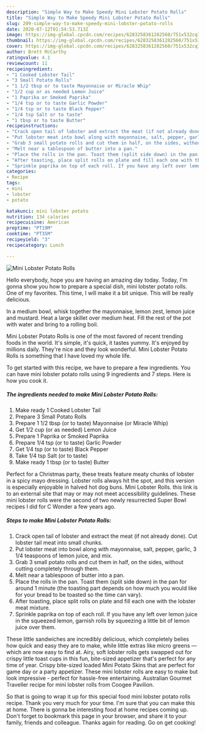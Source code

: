 ```yaml
---
description: "Simple Way to Make Speedy Mini Lobster Potato Rolls"
title: "Simple Way to Make Speedy Mini Lobster Potato Rolls"
slug: 209-simple-way-to-make-speedy-mini-lobster-potato-rolls
date: 2020-07-12T01:54:53.713Z
image: https://img-global.cpcdn.com/recipes/6283258361282560/751x532cq70/mini-lobster-potato-rolls-recipe-main-photo.jpg
thumbnail: https://img-global.cpcdn.com/recipes/6283258361282560/751x532cq70/mini-lobster-potato-rolls-recipe-main-photo.jpg
cover: https://img-global.cpcdn.com/recipes/6283258361282560/751x532cq70/mini-lobster-potato-rolls-recipe-main-photo.jpg
author: Brett McCarthy
ratingvalue: 4.1
reviewcount: 11
recipeingredient:
- "1 Cooked Lobster Tail"
- "3 Small Potato Rolls"
- "1 1/2 tbsp or to taste Mayonnaise or Miracle Whip"
- "1/2 cup or as needed Lemon Juice"
- "1 Paprika or Smoked Paprika"
- "1/4 tsp or to taste Garlic Powder"
- "1/4 tsp or to taste Black Pepper"
- "1/4 tsp Salt or to taste"
- "1 tbsp or to taste Butter"
recipeinstructions:
- "Crack open tail of lobster and extract the meat (if not already done). Cut lobster tail meat into small chunks."
- "Put lobster meat into bowl along with mayonnaise, salt, pepper, garlic, 3 1/4 teaspoons of lemon juice, and mix."
- "Grab 3 small potato rolls and cut them in half, on the sides, without cutting completely through them."
- "Melt near a tablespoon of butter into a pan."
- "Place the rolls in the pan. Toast them (split side down) in the pan for around 1 minute (the toasting part depends on how much you would like for your bread to be toasted so the time can vary)."
- "After toasting, place split rolls on plate and fill each one with the lobster meat mixture."
- "Sprinkle paprika on top of each roll. If you have any left over lemon juice in the squeezed lemon, garnish rolls by squeezing a little bit of lemon juice over them."
categories:
- Recipe
tags:
- mini
- lobster
- potato

katakunci: mini lobster potato 
nutrition: 134 calories
recipecuisine: American
preptime: "PT19M"
cooktime: "PT35M"
recipeyield: "3"
recipecategory: Lunch

---
```



![Mini Lobster Potato Rolls](https://img-global.cpcdn.com/recipes/6283258361282560/751x532cq70/mini-lobster-potato-rolls-recipe-main-photo.jpg)

Hello everybody, hope you are having an amazing day today. Today, I'm gonna show you how to prepare a special dish, mini lobster potato rolls. One of my favorites. This time, I will make it a bit unique. This will be really delicious.

In a medium bowl, whisk together the mayonnaise, lemon zest, lemon juice and mustard. Heat a large skillet over medium heat. Fill the rest of the pot with water and bring to a rolling boil.

Mini Lobster Potato Rolls is one of the most favored of recent trending foods in the world. It's simple, it's quick, it tastes yummy. It's enjoyed by millions daily. They're nice and they look wonderful. Mini Lobster Potato Rolls is something that I have loved my whole life.


To get started with this recipe, we have to prepare a few ingredients. You can have mini lobster potato rolls using 9 ingredients and 7 steps. Here is how you cook it.

<!--inarticleads1-->

##### The ingredients needed to make Mini Lobster Potato Rolls:

1. Make ready 1 Cooked Lobster Tail
1. Prepare 3 Small Potato Rolls
1. Prepare 1 1/2 tbsp (or to taste) Mayonnaise (or Miracle Whip)
1. Get 1/2 cup (or as needed) Lemon Juice
1. Prepare 1 Paprika or Smoked Paprika
1. Prepare 1/4 tsp (or to taste) Garlic Powder
1. Get 1/4 tsp (or to taste) Black Pepper
1. Take 1/4 tsp Salt (or to taste)
1. Make ready 1 tbsp (or to taste) Butter


Perfect for a Christmas party, these treats feature meaty chunks of lobster in a spicy mayo dressing. Lobster rolls always hit the spot, and this version is especially enjoyable in halved hot dog buns. Mini Lobster Rolls. this link is to an external site that may or may not meet accessibility guidelines. These mini lobster rolls were the second of two newly resurrected Super Bowl recipes I did for C Wonder a few years ago. 

<!--inarticleads2-->

##### Steps to make Mini Lobster Potato Rolls:

1. Crack open tail of lobster and extract the meat (if not already done). Cut lobster tail meat into small chunks.
1. Put lobster meat into bowl along with mayonnaise, salt, pepper, garlic, 3 1/4 teaspoons of lemon juice, and mix.
1. Grab 3 small potato rolls and cut them in half, on the sides, without cutting completely through them.
1. Melt near a tablespoon of butter into a pan.
1. Place the rolls in the pan. Toast them (split side down) in the pan for around 1 minute (the toasting part depends on how much you would like for your bread to be toasted so the time can vary).
1. After toasting, place split rolls on plate and fill each one with the lobster meat mixture.
1. Sprinkle paprika on top of each roll. If you have any left over lemon juice in the squeezed lemon, garnish rolls by squeezing a little bit of lemon juice over them.


These little sandwiches are incredibly delicious, which completely belies how quick and easy they are to make, while little extras like micro greens — which are now easy to find at. Airy, soft lobster rolls gets swapped out for crispy little toast cups in this fun, bite-sized appetizer that&#39;s perfect for any time of year. Crispy bite-sized loaded Mini Potato Skins that are perfect for game day or a party appetizer. These mini lobster rolls are easy to make but look impressive - perfect for hassle-free entertaining. Australian Gourmet Traveller recipe for mini lobster rolls from Coogee Pavilion. 

So that is going to wrap it up for this special food mini lobster potato rolls recipe. Thank you very much for your time. I'm sure that you can make this at home. There is gonna be interesting food at home recipes coming up. Don't forget to bookmark this page in your browser, and share it to your family, friends and colleague. Thanks again for reading. Go on get cooking!
